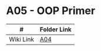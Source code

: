 # A05 - OOP Primer
|   #   | Folder Link |
| :---: | ----------- |
|Wiki Link|[A04](https://github.com/bsmith578/2143-OOP-Smith/wiki)|
